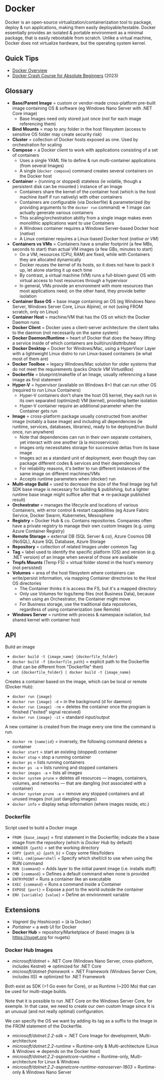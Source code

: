# Docker

Docker is an open-source virtualization/containerization tool to package, deploy & run applications, making them easily deployable/testable.
Docker essentially provides an isolated & portable environment as a minimal package, that is easily rebootable from scratch.
Unlike a virtual machine, Docker does not virtualize hardware, but the operating system kernel.

## Quick Tips

* [Docker Overview](https://docs.docker.com/get-started/overview)
* [Docker Crash Course for Absolute Beginners](https://www.youtube.com/watch?v=pg19Z8LL06w) (2023)

## Glossary

* **Base/Parent Image** = custom or vendor-made cross-platform pre-built image containing OS & software (eg Windows Nano Server with .NET Core image)
  * Base Images need only stored just once (not for each image referencing them)
* **Bind Mounts** = map to any folder in the host filesystem (access to sensitive OS folder may create security risk)
* **Cluster** = collection of Docker hosts exposed as one. Used by orchestration for scaling
* **Compose** = a Docker client to work with applications consisting of a set of containers
  * Uses a single YAML file to define & run multi-container applications (from several Images)
  * A single (`docker compose`) command creates several containers on the Docker host
* **Container** = (running or stopped) stateless (ie volatile, though a persistent disk can be mounted ) instance of an Image
  * Containers share the kernel of the container host (which is the host machine itself if run natively) with other containers
  * Containers are configurable (via Dockerfile) & parameterized (by providing arguments to the `docker run` command) => 1 image can actually generate various containers
  * This scaling/orchestration ability from a single image makes even monolithic applications want to use Containers
  * A Windows container requires a Windows Server-based Docker host (_native_)
  * A Linux container requires a Linux-based Docker host (_native or VM_)
* **Containers vs VMs** = Containers have a smaller footprint (a few MBs, seconds to start) than actual VM images (a few GBs, minutes to start)
  * On a VM, resources (CPU, RAM) are fixed, while with Containers they are allocated dynamically
  * Docker reuses the kernel of its hosts, so it does not have to pack it up, let alone starting it up each time
  * By contrast, a virtual machine (VM) runs a full-blown guest OS with virtual access to host resources through a hypervisor
  * In general, VMs provide an environment with more resources than most applications need; on the other hand, they provide better isolation
* **Container Base OS** = base image containing an OS (eg Windows Nano Server, Windows Server Core, Linux Alpine), or not (using FROM scratch, only on Linux)
* **Container Host** = machine/VM that has the OS on which the Docker Daemon runs
* **Docker Client** = Docker uses a client-server architecture: the client talks to the daemon (not necessarily on the same system)
* **Docker Daemon/Runtime** = heart of Docker that does the heavy lifting: a service inside of which containers are built/run/disttributed
* **Docker Desktop** = Docker for Windows/Mac, using a HyperVisor Layer with a lightweight Linux distro to run Linux-based containers (ie what most of them are)
* **Docker Toolbox** = legacy Windows/Mac solution for older systems that do not meet the requirements (packs _Oracle VM VirtualBox_)
* **Dockerfile** = blueprint/makefile of an Image, usually referencing a base image as first statement
* **Hyper-V** = hypervisor (available on Windows 8+) that can run other OS (required to run Linux Containers)
  * Hyper-V containers don't share the host OS kernel, they each run in its own separated (optimized) VM (kernel), providing better isolation
  * Hyper-V container require an additional parameter when the Container gets run
* **Image** = cross-platform package usually constructed from another image (notably a base image) and including all dependencies (ie runtime, services, databases, libraries), ready to be deployed/run (build once, run anywhere)
  * Note that dependencies can run in their own separate containers, yet interact with one another (à la microservices)
  * Images only necessitates storage for successive deltas from its base image
  * Images act as a standard unit of deployment, even though they can package different codes & services and their dependencies
  * For reliability reasons, it's better to run different instances of the same image on different machines/VMs
  * Accepts runtime parameters when (docker) run
* **Multi-stage Build** = used to decrease the size of the final Image (eg full SDK base image is necessary for building & publishing, but a lighter runtime base image might suffice after that => re-package published result)
* **Orchestrator** = manages the lifecycle and locations of various Containers, with error control & restart capabilities (eg Azure Fabric Service, Docker Swarm, Kubernetes, Mesosphere
* **Registry** = Docker Hub & co. Contains repositories. Companies often have a private registry to manage their own custom Images (e.g. using Azure Container Registry)
* **Remote Storage** = external DB (SQL Server & co), Azure Cosmos DB (NoSQL), Azure SQL Database, Azure Storage
* **Repository** = collection of related Images under common Tag
* **Tag** = label used to identify the specific platform (OS) and version (e.g. .NET version) of an Image when several of those are available
* **Tmpfs Mounts** (Temp FS) = virtual folder stored in the host's memory (not persisted)
* **Volumes** = area of the host filesystem where containers can write/persist information, via mapping Container directories to the Host OS directories
  * The Container thinks it is access the FS, but it's a mapped directory
  * Only use Volumes for logs/temp files (not Business Data), because when using an Orchestrator, the Container might move
  * For Business storage, use the traditional data repositories, regardless of using containerization (see Remote)
* **Windows Server** = runtime with process & namespace isolation, but shared kernel with container host

## API

Build an image

* `docker build -t {image_name} {dockerfile_folder}`
* `docker build -f {dockerfile_path}` = explicit path to the Dockerfile (that can be different from "Dockerfile" then)
* `cat {dockerfile_folder} | docker build -t {image_name}`

Creates a container based on the image, which can be local or remote (Docker Hub):

* `docker run {image}`
* `docker run {image} -d` = in the background (d for daemon)
* `docker run {image} -rm` = deletes the container once the program is finished ("exited" signal received)
* `docker run {image} -it` = standard input/output

A new container is created from the image every one time the command is run.

* `docker rm {name|id}` = inversely, the following command deletes a container
* `docker start` = start an existing (stopped) container
* `docker stop` = stop a running container
* `docker ps` = lists running containers
* `docker ps -a` = lists running and stopped containers
* `docker images -a` = lists all images
* `docker system prune` = deletes all resources — images, containers, volumes, and networks — that are dangling (not associated with a container)
* `docker system prune -a` = remove any stopped containers and all unused images (not just dangling images)
* `docker info` = display setup information (where images reside, etc.)

### Dockerfile

Script used to build a Docker image  

* `FROM {base_image}` = first statement in the Dockerfile; indicate the a base image from the repository (which is _Docker Hub_ by default)
* `WORKDIR {path}` = set the working directory
* `COPY {path_a} {path_b}` = Copy some files/folders
* `SHELL cmd|powershell` = Specify which shell/cli to use when using the RUN command
* `RUN {command}` = Adds layer to the initial parent image (i.e. installs stuff)
* `CMD {command}` = Defines a default command when none is provided
* `ENTRYPOINT` = Runs a container like an executable
* `EXEC {command}` = Runs a command inside a Container
* `EXPOSE {port}` = Expose a port to the world outside the container
* `ENV {variable} {value}` = Define an environment variable

## Extensions

* _Vagrant_ (by _Hashicorp_) = (à la Docker)
* _Portainer_ = a web UI for Docker
* **Docker Hub** = repository/Marketplace of (base) images (à la <https://nuget.org> for nugets)

### Docker Hub Images

* _microsoft/dotnet_ = .NET Core (Windows Nano Server, cross-platform, includes Kestrel) => optimized for .NET Core
* _microsoft/dotnet-framework_ = .NET Framework (Windows Server Core, includes IIS) => optimized for .NET Framework

Both exist as SDK (>1 Go even for Core), or as Runtime (~200 Mo) that can be used for multi-stage builds.

Note that it is possible to run .NET Core on the Windows Server Core, for exemple.
In that case, we need to create our own custom Image since it is an unusual (and not really optimal) configuration.

We can specify the OS we want by adding its tag as a suffix to the Image in the FROM statement of the Dockerfile.

* _microsoft/dotnet:2.2-sdk_ = .NET Core Image for development, Multi-architecture
* _microsoft/dotnet:2.2-runtime_ = Runtime-only & Multi-architecture (Linux & Windows => depends on the Docker host)
* _microsoft/dotnet:2.2-aspnetcore-runtime_ = Runtime-only, Multi-architecture for Linux & Windows
* _microsoft/dotnet:2.2-aspnetcore-runtime-nanoserver-1803_ = Runtime-only & Windows Nano Server
